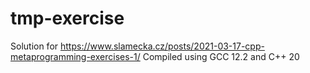 # tmp-exercise
Solution for https://www.slamecka.cz/posts/2021-03-17-cpp-metaprogramming-exercises-1/
Compiled using GCC 12.2 and C++ 20
